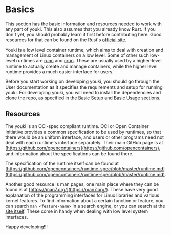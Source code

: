 # Basics

This section has the basic information and resources needed to work with any part of youki. This also assumes that you already know Rust. If you don't yet, you should probably learn it first before contributing here. Good resources for that can be found on the Rust's [official site](https://www.rust-lang.org/learn).

Youki is a low level container runtime, which aims to deal with creation and management of Linux containers on a low level. Some of other such low-level runtimes are [runc](https://github.com/opencontainers/runc) and [crun](https://github.com/containers/crun). These are usually used by a higher-level runtime to actually create and manage containers, while the higher level runtime provides a much easier interface for users.

Before you start working on developing youki, you should go through the User documentation as it specifies the requirements and setup for running youki. For developing youki, you will need to install the dependencies and clone the repo, as specified in the [Basic Setup](../user/basic_setup.md) and [Basic Usage](../user/basic_usage.md) sections.

## Resources

The youki is an OCI-spec compliant runtime. OCI or Open Container Initiative provides a common specification to be used by runtimes, so that there would be an uniform interface, and users or other programs need not deal with each runtime's interface separately. Their main GitHub page is at [https://github.com/opencontainers](https://github.com/opencontainers), and information about the specifications can be found there.

The specification of the runtime itself can be found at [https://github.com/opencontainers/runtime-spec/blob/master/runtime.md](https://github.com/opencontainers/runtime-spec/blob/master/runtime.md).

Another good resource is man pages, one main place where they can be found is at [https://man7.org/](https://man7.org/). These have very good explanation of the programming interfaces for Linux libraries and various kernel features. To find information about a certain function or feature, you can search `man <feature-name>` in a search engine, or you can search at the [site itself](https://man7.org/linux/man-pages/index.html). These come in handy when dealing with low level system interfaces.

Happy developing!!!
